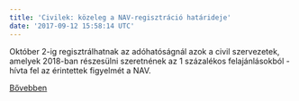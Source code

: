 ```yaml
---
title: 'Civilek: közeleg a NAV-regisztráció határideje'
date: '2017-09-12 15:58:14 UTC'
---
```


Október 2-ig regisztrálhatnak az adóhatóságnál azok a civil szervezetek, amelyek 2018-ban részesülni szeretnének az 1 százalékos felajánlásokból - hívta fel az érintettek figyelmét a NAV.


[Bővebben](http://ift.tt/2wYfzA8)
